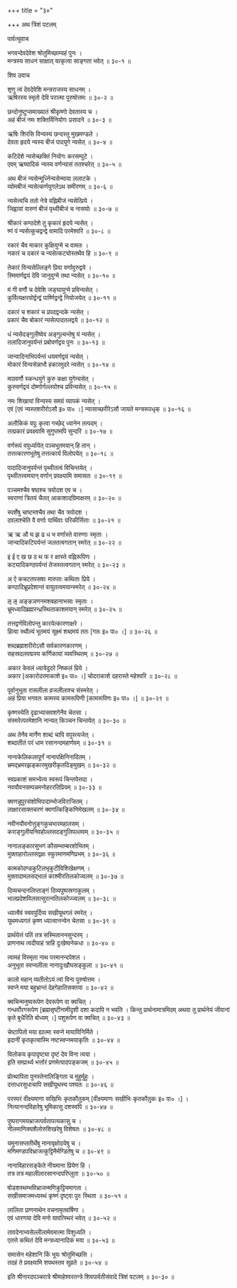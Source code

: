 +++
title = "३०"

+++
अथ त्रिंशं पटलम्   
  
  
पार्वत्युवाच   
  
भगवन्देवदेवेश श्रोतुमिच्छाम्यहं पुनः ।  
मन्त्रस्य साधनं साक्षात् यत्कृत्वा साङ्गता भवेत् ॥ ३०-१ ॥  
  
  
शिव उवाच   
  
  
शृणु त्वं देवदेवेशि मन्त्रराजस्य साधनम् ।  
ऋषिरस्य स्मृतो देवि परात्मा पुरुषोत्तमः ॥ ३०-२ ॥  
  
छन्दोनुष्टुप्समाख्यातं श्रीकृष्णो देवतास्य च ।  
अहं बीजं नमः शक्तिर्विनियोगः प्रसादने ॥ ३०-३ ॥  
  
ऋषिः शिरसि विन्यस्य छन्दस्तु मुखमण्डले ।  
देवता हृदये न्यस्य बीजं पादयुगे न्यसेत् ॥ ३०-४ ॥  
  
कटिदेशे न्यसेच्छक्तिं नियोगः करसम्पुटे ।  
एवम् ऋष्यादिकं न्यस्य वर्णन्यासं ततश्चरेत् ॥ ३०-५ ॥  
  
अथ बीजं न्यसेन्मूर्ध्निन्यसेन्माया ललाटके ।  
व्योमबीजं न्यसेत्कर्णयुगलेऽथ समीरणम् ॥ ३०-६ ॥  
  
न्यसेत्त्वचि ततो नेत्रे वह्निबीजं न्यसेत्प्रिये ।  
जिह्वायां वारुणं बीजं पृथ्वीबीजं च नासयोः ॥ ३०-७ ॥  
  
श्रीकारं कण्ठदेशे तु कृकारं हृदये न्यसेत् ।  
ष्णं पं न्यसेत्कुचद्वन्द्वे वामादि परमेश्वरि ॥ ३०-८ ॥  
  
रकारं चैव माकार कुक्षियुग्मे च वामतः ।  
नकारं च दकारं च न्यसेत्कट्योस्तथैव हि ॥ ३०-९ ॥  
  
तेकारं विन्यसेल्लिङ्गे प्रिया वर्णावुरुद्वये ।  
स्मिमार्णद्वयं देवि जानुयुग्मे तथा न्यसेत् ॥ ३०-१० ॥  
  
मं गी वणौं च देवेशि जङ्घायुग्मे प्रविन्यसेत् ।  
कुर्वित्यक्षरयोर्द्वन्द्वं पार्ष्णिद्वन्द्वे नियोजयेत् ॥ ३०-११ ॥  
  
दकारं च शकारं च प्रपदद्वन्दके न्यसेत् ।  
प्रकारं चैव बोकारं न्यसेत्पादतलद्वये ॥ ३०-१२ ॥  
  
धं न्यसेदङ्गुलीष्वेव अङ्गुल्यन्तेषु यं न्यसेत् ।  
तलादिजानुपर्यन्तं प्रबोवर्णद्वय पुनः ॥ ३०-१३ ॥  
  
जान्वादिनाभिपर्यन्तं धयवर्णद्वयं न्यसेत् ।  
मोकारं विन्यसेन्नाभौ हकारमुदरे न्यसेत् ॥ ३०-१४ ॥  
  
मपावर्णौ स्कन्धयुगे कुरु कक्षा युगेन्यसेत् ।  
कुरुवर्णद्वयं दोष्णोर्गल्लयोश्च प्रविन्यसेत् ॥ ३०-१५ ॥  
  
नमः शिखायां विन्यस्य समग्रं व्यापकं न्यसेत् ।  
एवं [एवं न्यस्तशरीरोऽसौ इ० पा० ।] न्यासाच्छरीरेऽसौ जायते मन्त्ररूपधृक् ॥ ३०-१६ ॥  
  
अलौकिकं वपुः कृत्वा गच्छेद् ध्यानेन तत्पदम् ।  
तत्प्रकारं प्रवक्ष्यामि सुगुप्तमपि सुन्दरि ॥ ३०-१७ ॥  
  
वर्णरूपं वपुर्ध्यायेत् पञ्चभूतमयान् हि तान् ।  
तत्तत्कारणभूतेषु तत्तत्कार्य विलोपयेत् ॥ ३०-१८ ॥  
    
पादादिजानुपर्यन्तं पृथ्वीतत्वं विचिन्तयेत् ।  
पृथ्वीतत्त्वमयान् वर्णान् प्रवक्ष्यामि समासतः ॥ ३०-१९ ॥  
  
पञ्चमश्चैव षष्ठश्च त्रयोदश एव च ।  
स्वराणां त्रितयं चैतत् आकाशादग्रिमाक्षरम् ॥ ३०-२० ॥  
  
स्पर्शेषु चाष्टमश्चैव तथा चैव त्रयोदश ।  
दवलाश्चेति वै वर्णाः पार्थिवाः परिकीर्त्तिताः ॥ ३०-२१ ॥  
  
ऋ ऋ औ घ झ ढ ध भ वर्णास्ते वारुणाः स्मृताः ।  
जान्वादिकटिपर्यन्तं जलतत्वगतान् स्मरेत् ॥ ३०-२२ ॥  
  
इ ई ए ख छ ठ थ फ र क्षास्ते वह्निरूपिणः ।  
कट्यादिकण्ठपर्यन्तं तेजस्तत्वगतान् स्मरेत् ॥ ३०-२३ ॥  
  
अ ऐ कचटतपसषाः मारुताः कथिताः प्रिये ।  
कण्ठादिभ्रूप्रदेशान्तं वायुतत्वमयान्स्मरेत् ॥ ३०-२४ ॥  
  
ऌ ऌ अङ्ङञणनमशबहानाभसाः स्मृताः ।  
भ्रूमध्यादिब्रह्मरन्ध्रस्थिताकाशमयान् स्मरेत् ॥ ३०-२५ ॥  
  
तत्तद्वर्णविलोपन्तु कारयेत्कारणाक्षरे ।  
हित्वा स्थौल्यं भूतमयं सूक्ष्मं शब्दमयं ततः [गतः इ० पा० ।] ॥ ३०-२६ ॥  
  
शब्दब्रह्मशरीरोऽसौ सर्वकारणकारणम् ।  
सहस्रदलपद्मस्य कर्णिकायां व्यवस्थितम् ॥ ३०-२७ ॥  
  
अकार केवलं ध्यायेदुदरे निष्कलं प्रिये ।  
अकार [अकारोदरमाकाशे इ० पा० ।] चोदराकाशे दहरास्ते महेश्वरि ॥ ३०-२८ ॥  
  
पूर्वानुभूता रासलीला व्रजलीलाश्च संस्मरेत् ।  
अहं प्रिया भगवतः कामस्य कामरूपिणी [कामरूपिणः इ० पा० ।] ॥ ३०-२९ ॥  
  
कृष्णस्येति दृढाभ्यासवशगेनैव चेतसा ।  
संस्मरेत्परमेशानि नान्यत् किञ्चन चिन्तयेत् ॥ ३०-३० ॥  
  
अथ तेनैव मार्गेण शाब्दं चापि वपुस्त्यजेत् ।  
शब्दातीतं परं धाम रसानन्दमहार्णवम् ॥ ३०-३१ ॥  
  
नानाकेलिकलापूर्णं नानापक्षिनिनादितम् ।  
भ्रमद्भ्रमरझङ्कारमुखरीकृतदिङ्मुखम् ॥ ३०-३२ ॥  
  
स्वप्रकाशं समभ्येत्य स्वरूपं चिन्तयेत्तदा ।  
नवयौवनसम्पन्नमनोहररतिप्रियम् ॥ ३०-३३ ॥  
  
क्वणन्नूपुरसंशोभिपादाम्भोजविराजितम् ।  
लाक्षारसाक्तचरणं क्वणत्किङ्किणिमेखलम् ॥ ३०-३४ ॥  
  
नवीनयौवनोत्तुङ्गकुचभारमहालसम् ।  
कराङ्गुलीयनिवहोल्लसदङ्गुलिपल्लवम् ॥ ३०-३५ ॥  
  
नानालङ्कारसुभगं कौसम्भाम्बरशोभितम् ।  
मुक्ताहारोल्लसद्वक्षः स्फुरमाणमणिप्रभम् ॥ ३०-३६ ॥  
  
कामकोदण्डकुटिलभृकुटीविशिखेक्षणम् ।  
मुक्तादामलसद्भालं काश्मीरतिलकोज्वलम् ॥ ३०-३७ ॥  
  
दिव्यचन्दनलिप्ताङ्गं दिव्यपुष्पस्रगाकुलम् ।  
भालप्रदेशविलसत्सुरत्नतिलकोज्ज्वलम् ॥ ३०-३८ ॥  
  
ध्यात्वैवं स्ववपुर्दिव्य सखीयूथगतं स्मरेत् ।  
यूथमध्यगतं कृष्ण ध्यात्वानन्येन चेतसा ॥ ३०-३९ ॥  
  
प्रार्थयेत्तं पतिं तत्र सस्मिताननसुन्दरम् ।  
प्राणनाथ त्वदीयाहं त्राहि दुःखेष्वनेकधा ॥ ३०-४० ॥  
  
त्वामहं विस्मृता नाथ परमानन्दपेशल ।  
अनुभूता स्वप्नलीला नानादुःखौघसङ्कुला ॥ ३०-४१ ॥  
  
कालो महान् व्यतीतोऽयं त्वां विना पुरुषोत्तम ।  
स्वप्ने मया बहुभ्रान्तं देहगेहातिसक्तया ॥ ३०-४२ ॥  
  
क्वचिन्मनुष्यरूपेण देवरूपेण वा क्वचित् ।  
गन्धर्वोरगरूपेण [ब्रह्मसृष्टीनामीदृशी दशा कदापि न भवति । किन्तु प्रार्थनामात्रमिदम् अथवा तु प्रार्थनेयं जीवानां कृते बुधैरिति बोध्यम् ।] पशुरूपेण वा क्वचित् ॥ ३०-४३ ॥  
  
चेष्टापितो मया ह्यात्मा स्वप्ने मायाविनिर्मिते ।  
इदानीं कृतकृत्यास्मि नष्टस्वप्नमयाकृतिः ॥ ३०-४४ ॥  
  
विलोकय कृपादृष्ट्या दृष्टं देव विना त्वया ।  
इति सम्प्रार्थ्य भर्त्तारं प्रणमेत्पादपङ्कजम् ॥ ३०-४५ ॥  
  
प्रोत्थापिता पुनस्तेनालिङ्गिता च मुहुर्मुहुः ।  
दत्ताधरसुधाचापि सखीयूथस्य पश्यतः ॥ ३०-४६ ॥  
  
परस्परं वीक्ष्यमाणा सखिभिः कृतकौतुकम् [वीक्ष्यमाणः सखीभिः कृतकौतुकः इ० पा० ।] ।   
नित्यानन्दविहारेषु भूमिकासु दशस्वपि ॥ ३०-४७ ॥  
  
पुष्परागमयभ्राजत्पर्वतापत्यकासु च ।  
नीलमाणिक्यशैलोरुशिखरेषु विशेषतः ॥ ३०-४८ ॥  
  
यमुनासप्ततीर्थेषु नानावृक्षोदयेषु च ।  
मणिमण्डपविभ्राजत्कुट्टिमैर्मण्डितेषु च ॥ ३०-४९ ॥  
  
नानाविहारसङ्केते नीयमाना प्रियेण हि ।  
तत्र तत्र महालीलारसानन्दपरिप्लुता ॥ ३०-५० ॥  
  
षोडशस्थम्भविभ्राजन्मणिकुट्टिममागता ।  
सखीसमाजमध्यस्थं कृष्णं दृष्ट्वा पुरः स्थिता ॥ ३०-५१ ॥  
  
लालिता प्राणनाथेन वचनामृतवर्षिणा ।  
एवं धारणया देवि मनो यावत्स्थिरं भवेत् ॥ ३०-५२ ॥  
  
तावदेनाभ्यसेल्लीलामेवमात्मा विशुध्यति ।  
एतत्ते कथितं देवि मन्त्रध्यानादिकं मया ॥ ३०-५३ ॥  
  
समासेन महेशानि किं भूयः श्रोतुमिच्छसि ।  
तदहं ते प्रवक्ष्यामि शपथस्तव सुव्रते ॥ ३०-५४ ॥  
  
  
इति श्रीनारदपञ्चरात्रे श्रीमाहेश्वरतन्त्रे शिवपार्वतीसंवादे त्रिंशं पटलम् ॥ ३०-३० ॥  
  
  
  
  